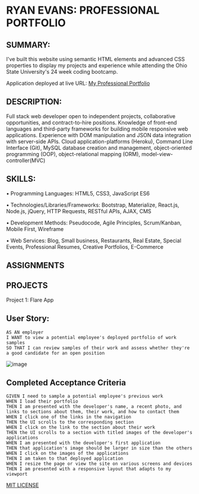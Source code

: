 # RYAN EVANS: PROFESSIONAL PORTFOLIO 

## SUMMARY:

I've built this website using semantic HTML elements and advanced CSS properties to display my projects and experience while attending the Ohio State University's 24 week coding bootcamp. 

Application deployed at live URL: [My Professional Portfolio](https://rdevans87.github.io/RyanEvans_ProfessionalPortfolio/)

## DESCRIPTION:

Full stack web developer open to independent projects, collaborative opportunities, and contract-to-hire positions. Knowledge of front-end languages and third-party frameworks for building mobile responsive web applications. Experience with DOM manipulation and JSON data integration with server-side APIs. Cloud application-platforms (Heroku), Command Line Interface (Git), MySQL database creation and management, object-oriented programming (OOP), object-relational mapping (ORM), model-view-controller(MVC)

## SKILLS: 

• Programming Languages: HTML5, CSS3, JavaScript ES6

• Technologies/Libraries/Frameworks: Bootstrap, Materialize, React.js, Node.js, jQuery, HTTP
Requests, RESTful APIs, AJAX, CMS

• Development Methods: Pseudocode, Agile Principles, Scrum/Kanban, Mobile First, Wireframe

• Web Services: Blog, Small business, Restaurants, Real Estate, Special Events, Professional
Resumes, Creative Portfolios, E-Commerce

## ASSIGNMENTS


## PROJECTS

Project 1: Flare App 





## User Story:

```
AS AN employer
I WANT to view a potential employee's deployed portfolio of work samples
SO THAT I can review samples of their work and assess whether they're a good candidate for an open position

```

![image](https://user-images.githubusercontent.com/74195719/111891376-03326c00-89c9-11eb-8679-3d9152e4d7ec.png)



## Completed Acceptance Criteria

```
GIVEN I need to sample a potential employee's previous work
WHEN I load their portfolio
THEN I am presented with the developer's name, a recent photo, and links to sections about them, their work, and how to contact them
WHEN I click one of the links in the navigation
THEN the UI scrolls to the corresponding section
WHEN I click on the link to the section about their work
THEN the UI scrolls to a section with titled images of the developer's applications
WHEN I am presented with the developer's first application
THEN that application's image should be larger in size than the others
WHEN I click on the images of the applications
THEN I am taken to that deployed application
WHEN I resize the page or view the site on various screens and devices
THEN I am presented with a responsive layout that adapts to my viewport

```


[MIT LICENSE](/Users/ryanevans/LICENSE.txt)
